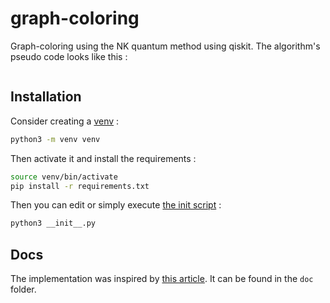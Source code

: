 # graph-coloring

Graph-coloring using the NK quantum method using qiskit.
The algorithm's pseudo code looks like this :
```

```

## Installation

Consider creating a [venv](https://docs.python.org/3/library/venv.html) :
```bash
python3 -m venv venv
```
Then activate it and install the requirements :
```bash
source venv/bin/activate
pip install -r requirements.txt
```
Then you can edit or simply execute [the init script](src/__init__.py) :
```bash
python3 __init__.py
```

## Docs

The implementation was inspired by [this article](https://hal.science/hal-02891847v3/document). It can be found in the `doc` folder.
